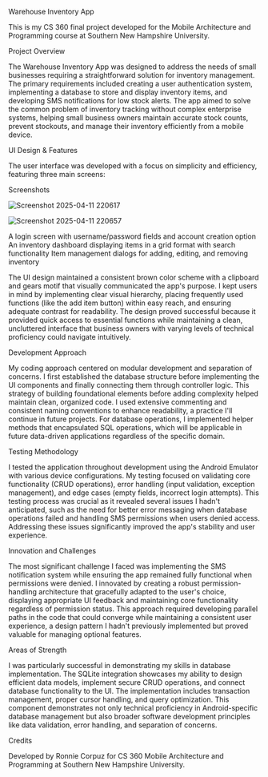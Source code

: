 Warehouse Inventory App

This is my CS 360 final project developed for the Mobile Architecture and Programming course at Southern New Hampshire University.

Project Overview

The Warehouse Inventory App was designed to address the needs of small businesses requiring a straightforward solution for inventory management. The primary requirements included creating a user authentication system, implementing a database to store and display inventory items, and developing SMS notifications for low stock alerts. The app aimed to solve the common problem of inventory tracking without complex enterprise systems, helping small business owners maintain accurate stock counts, prevent stockouts, and manage their inventory efficiently from a mobile device.

UI Design & Features

The user interface was developed with a focus on simplicity and efficiency, featuring three main screens:

Screenshots

![Screenshot 2025-04-11 220617](https://github.com/user-attachments/assets/056d4634-3c49-44c6-96ef-0527329602ae)

![Screenshot 2025-04-11 220657](https://github.com/user-attachments/assets/6424002f-d8ab-473f-ae36-fe6ffeac0f97)


A login screen with username/password fields and account creation option
An inventory dashboard displaying items in a grid format with search functionality
Item management dialogs for adding, editing, and removing inventory

The UI design maintained a consistent brown color scheme with a clipboard and gears motif that visually communicated the app's purpose. I kept users in mind by implementing clear visual hierarchy, placing frequently used functions (like the add item button) within easy reach, and ensuring adequate contrast for readability. The design proved successful because it provided quick access to essential functions while maintaining a clean, uncluttered interface that business owners with varying levels of technical proficiency could navigate intuitively.

Development Approach

My coding approach centered on modular development and separation of concerns. I first established the database structure before implementing the UI components and finally connecting them through controller logic. This strategy of building foundational elements before adding complexity helped maintain clean, organized code. I used extensive commenting and consistent naming conventions to enhance readability, a practice I'll continue in future projects. For database operations, I implemented helper methods that encapsulated SQL operations, which will be applicable in future data-driven applications regardless of the specific domain.

Testing Methodology

I tested the application throughout development using the Android Emulator with various device configurations. My testing focused on validating core functionality (CRUD operations), error handling (input validation, exception management), and edge cases (empty fields, incorrect login attempts). This testing process was crucial as it revealed several issues I hadn't anticipated, such as the need for better error messaging when database operations failed and handling SMS permissions when users denied access. Addressing these issues significantly improved the app's stability and user experience.

Innovation and Challenges

The most significant challenge I faced was implementing the SMS notification system while ensuring the app remained fully functional when permissions were denied. I innovated by creating a robust permission-handling architecture that gracefully adapted to the user's choice, displaying appropriate UI feedback and maintaining core functionality regardless of permission status. This approach required developing parallel paths in the code that could converge while maintaining a consistent user experience, a design pattern I hadn't previously implemented but proved valuable for managing optional features.

Areas of Strength

I was particularly successful in demonstrating my skills in database implementation. The SQLite integration showcases my ability to design efficient data models, implement secure CRUD operations, and connect database functionality to the UI. The implementation includes transaction management, proper cursor handling, and query optimization. This component demonstrates not only technical proficiency in Android-specific database management but also broader software development principles like data validation, error handling, and separation of concerns.

Credits

Developed by Ronnie Corpuz for CS 360 Mobile Architecture and Programming at Southern New Hampshire University.
